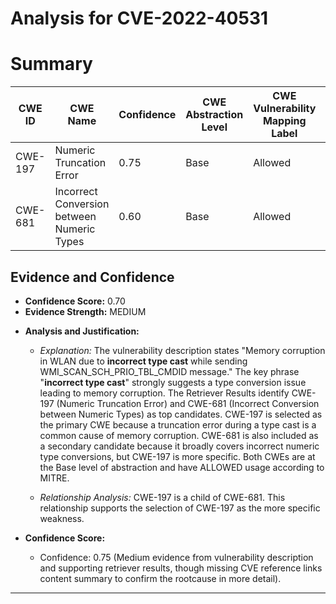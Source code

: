 # Analysis for CVE-2022-40531

# Summary
| CWE ID | CWE Name | Confidence | CWE Abstraction Level | CWE Vulnerability Mapping Label | CWE-Vulnerability Mapping Notes |
|---|---|---|---|---|---|
| CWE-197 | Numeric Truncation Error | 0.75 | Base | Allowed | Primary CWE |
| CWE-681 | Incorrect Conversion between Numeric Types | 0.60 | Base | Allowed | Secondary Candidate |

## Evidence and Confidence

*   **Confidence Score:** 0.70
*   **Evidence Strength:** MEDIUM

- **Analysis and Justification:**  
  - *Explanation:* The vulnerability description states "Memory corruption in WLAN due to **incorrect type cast** while sending WMI_SCAN_SCH_PRIO_TBL_CMDID message." The key phrase "**incorrect type cast**" strongly suggests a type conversion issue leading to memory corruption. The Retriever Results identify CWE-197 (Numeric Truncation Error) and CWE-681 (Incorrect Conversion between Numeric Types) as top candidates. CWE-197 is selected as the primary CWE because a truncation error during a type cast is a common cause of memory corruption. CWE-681 is also included as a secondary candidate because it broadly covers incorrect numeric type conversions, but CWE-197 is more specific. Both CWEs are at the Base level of abstraction and have ALLOWED usage according to MITRE.
  
  - *Relationship Analysis:* CWE-197 is a child of CWE-681. This relationship supports the selection of CWE-197 as the more specific weakness.

- **Confidence Score:**  
  - Confidence: 0.75 (Medium evidence from vulnerability description and supporting retriever results, though missing CVE reference links content summary to confirm the rootcause in more detail).

---